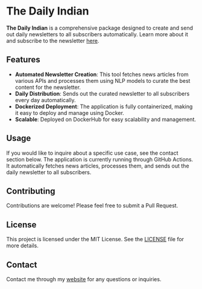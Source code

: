 # The Daily Indian

**The Daily Indian** is a comprehensive package designed to create and send out daily newsletters to all subscribers automatically. Learn more about it and subscribe to the newsletter [here](https://thedailyindian.vercel.app/).

## Features

- **Automated Newsletter Creation**: This tool fetches news articles from various APIs and processes them using NLP models to curate the best content for the newsletter.
- **Daily Distribution**: Sends out the curated newsletter to all subscribers every day automatically.
- **Dockerized Deployment**: The application is fully containerized, making it easy to deploy and manage using Docker.
- **Scalable**: Deployed on DockerHub for easy scalability and management.

## Usage

If you would like to inquire about a specific use case, see the contact section below.
The application is currently running through GitHub Actions. It automatically fetches news articles, processes them, and sends out the daily newsletter to all subscribers.

## Contributing

Contributions are welcome! Please feel free to submit a Pull Request.

## License

This project is licensed under the MIT License. See the [LICENSE](LICENSE) file for more details.

## Contact

Contact me through my [website](vrushank.net) for any questions or inquiries.
